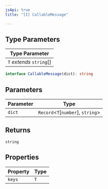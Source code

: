 ```yaml
---
jsApi: true
title: "[I] CallableMessage"

---
```

## Type Parameters

| Type Parameter |
| ------ |
| `T` *extends* `string`[] |

```ts
interface CallableMessage(dict): string
```

## Parameters

| Parameter | Type |
| ------ | ------ |
| `dict` | `Record`<`T`\[`number`\], `string`\> |

## Returns

`string`

## Properties

| Property | Type |
| ------ | ------ |
| `keys` | `T` |
